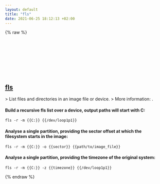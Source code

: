 ```yaml
---
layout: default
title: "fls"
date: 2021-06-25 18:12:13 +02:00
---
```

{% raw %}
<h2 id="fls">
  <a href="/en/common/fls.html">fls</a> <a href="#fls"><svg class="icon">
    <use href="/assets/images/unicode_sprite.svg#link" />
  </svg></a>
</h2>
> List files and directories in an image file or device.
> More information: <https://wiki.sleuthkit.org/index.php?title=Fls>.

#### Build a recursive fls list over a device, output paths will start with C:
```shell
fls -r -m {{C:}} {{/dev/loop1p1}}
```
#### Analyse a single partition, providing the sector offset at which the filesystem starts in the image:
```shell
fls -r -m {{C:}} -o {{sector}} {{path/to/image_file}}
```
#### Analyse a single partition, providing the timezone of the original system:
```shell
fls -r -m {{C:}} -z {{timezone}} {{/dev/loop1p1}}
```
{% endraw %}